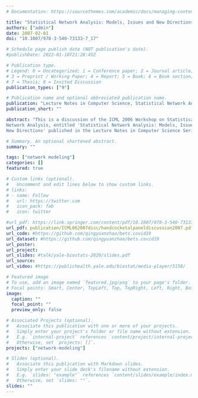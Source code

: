 ```yaml
---
# Documentation: https://sourcethemes.com/academic/docs/managing-content/

title: "Statistical Network Analysis: Models, Issues and New Directions: Panel Discussion"
authors: ["admin"]
date: 2007-02-01
doi: "10.1007/978-3-540-73133-7_17"

# Schedule page publish date (NOT publication's date).
#publishDate: 2022-01-10T21:28:45Z

# Publication type.
# Legend: 0 = Uncategorized; 1 = Conference paper; 2 = Journal article;
# 3 = Preprint / Working Paper; 4 = Report; 5 = Book; 6 = Book section;
# 7 = Thesis; 8 = Invited Discussion
publication_types: ["9"]

# Publication name and optional abbreviated publication name.
publication: "Lecture Notes in Computer Science, Statistical Network Analysis: Models, Issues, and New Directions"
publication_short: ""

abstract: "This is a discussion of the ICML 2006 Workshop on Statistical
Network Analysis, entitled 'Statistical Network Analysis: Models, Issues, and
New Directions' published in the Lecture Notes in Computer Science Series."

# Summary. An optional shortened abstract.
summary: ""

tags: ["network modeling"]
categories: []
featured: true

# Custom links (optional).
#   Uncomment and edit lines below to show custom links.
# links:
# - name: Follow
#   url: https://twitter.com
#   icon_pack: fab
#   icon: twitter

#url_pdf: https://link.springer.com/content/pdf/10.1007/978-3-540-73133-7_17.pdf
url_pdf: publication/ICML062007disc/handcocketalpaneldiscussion2007.pdf
url_code: #https://github.com/qingyuanzhao/bets.covid19
url_dataset: #https://github.com/qingyuanzhao/bets.covid19
url_poster:
url_project:
url_slides: #talk/yale-biostats-2020/slides.pdf
url_source:
url_video: #https://publichealth.yale.edu/biostat/media-player/5158/

# Featured image
# To use, add an image named `featured.jpg/png` to your page's folder.
# Focal points: Smart, Center, TopLeft, Top, TopRight, Left, Right, BottomLeft, Bottom, BottomRight.
image:
  caption: ""
  focal_point: ""
  preview_only: false

# Associated Projects (optional).
#   Associate this publication with one or more of your projects.
#   Simply enter your project's folder or file name without extension.
#   E.g. `internal-project` references `content/project/internal-project/index.md`.
#   Otherwise, set `projects: []`.
projects: ["network-modeling"]

# Slides (optional).
#   Associate this publication with Markdown slides.
#   Simply enter your slide deck's filename without extension.
#   E.g. `slides: "example"` references `content/slides/example/index.md`.
#   Otherwise, set `slides: ""`.
slides: ""
---
```


